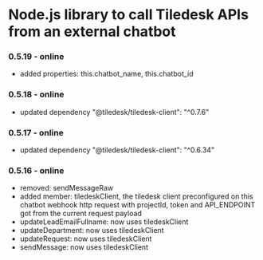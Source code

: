 # Node.js library to call Tiledesk APIs from an external chatbot 

### 0.5.19 - online
- added properties: this.chatbot_name, this.chatbot_id

### 0.5.18 - online
- updated dependency "@tiledesk/tiledesk-client": "^0.7.6"

### 0.5.17 - online
- updated dependency "@tiledesk/tiledesk-client": "^0.6.34"

### 0.5.16 - online
- removed: sendMessageRaw
- added member: tiledeskClient, the tiledesk client preconfigured on this chatbot webhook http request with projectId, token and API_ENDPOINT got from the current request payload
- updateLeadEmailFullname: now uses tiledeskClient
- updateDepartment: now uses tiledeskClient
- updateRequest: now uses tiledeskClient
- sendMessage: now uses tiledeskClient
